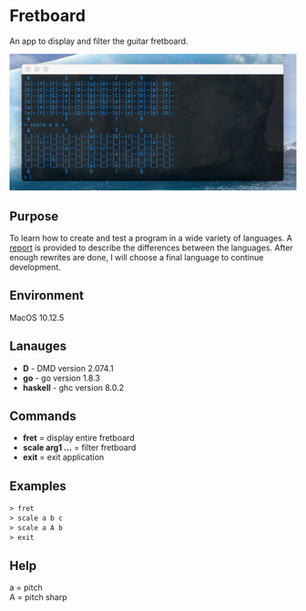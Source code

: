 # Fretboard
An app to display and filter the guitar fretboard. 

![example](./docs/fretboard.png)

## Purpose
To learn how to create and test a program in a wide variety of languages. A [report](./docs/report.md) is provided to describe the differences between the languages. After enough rewrites are done, I will choose a final language to continue development.

## Environment
MacOS 10.12.5

## Lanauges  
* **D** - DMD version 2.074.1
* **go** - go version 1.8.3
* **haskell** - ghc version 8.0.2

## Commands
  * **fret** = display entire fretboard
  * **scale arg1 ...** = filter fretboard
  * **exit** = exit application

## Examples
`> fret`  
`> scale a b c`  
`> scale a A b`  
`> exit`  

## Help
a = pitch  
A = pitch sharp